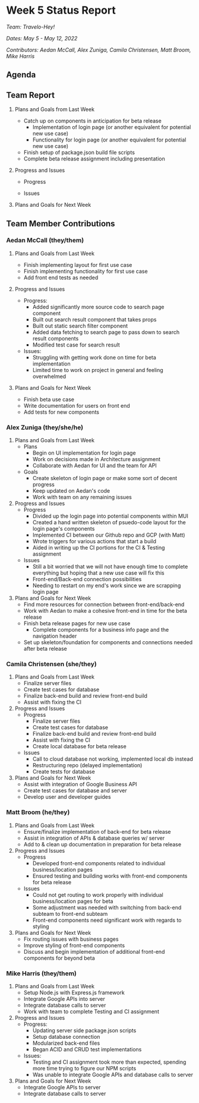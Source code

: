 # Week 5 Status Report
*Team: Travelo-Hey!*

*Dates: May 5 - May 12, 2022*

*Contributors: Aedan McCall, Alex Zuniga, Camila Christensen, Matt Broom, Mike Harris*

## Agenda


## Team Report
1. Plans and Goals from Last Week
    - Catch up on components in anticipation for beta release
        - Implementation of login page (or another equivalent for potential new use case)
        - Functionality for login page (or another equivalent for potential new use case)
    - Finish setup of package.json build file scripts
    - Complete beta release assignment including presentation
2. Progress and Issues
    - Progress
        
    - Issues
        
3. Plans and Goals for Next Week
    

## Team Member Contributions
### Aedan McCall (they/them)
1. Plans and Goals from Last Week
    - Finish implementing layout for first use case
    - Finish implementing functionality for first use case
    - Add front end tests as needed
2. Progress and Issues
    - Progress:
        - Added significantly more source code to search page component
        - Built out search result component that takes props
        - Built out static search filter component
        - Added data fetching to search page to pass down to search result components
        - Modified test case for search result
    - Issues:
        - Struggling with getting work done on time for beta implementation
        - Limited time to work on project in general and feeling overwhelmed

3. Plans and Goals for Next Week
    - Finish beta use case
    - Write documentation for users on front end
    - Add tests for new components


### Alex Zuniga (they/she/he)
1. Plans and Goals from Last Week
    - Plans
        - Begin on UI implementation for login page
        - Work on decisions made in Architecture assignment
        - Collaborate with Aedan for UI and the team for API
    - Goals
        - Create skeleton of login page or make some sort of decent progress
        - Keep updated on Aedan's code
        - Work with team on any remaining issues
2. Progress and Issues
    - Progress
        - Divided up the login page into potential components within MUI 
        - Created a hand written skeleton of psuedo-code layout for the login page's components 
        - Implemented CI between our Github repo and GCP (with Matt)
        - Wrote triggers for various actions that start a build 
        - Aided in writing up the CI portions for the CI & Testing assignment
    - Issues
        - Still a bit worried that we will not have enough time to complete everything but hoping that a new use case will fix this
        - Front-end/Back-end connection possibilities 
        - Needing to restart on my end's work since we are scrapping login page 
3. Plans and Goals for Next Week
    - Find more resources for connection between front-end/back-end
    - Work with Aedan to make a cohesive front-end in time for the beta release
    - Finish beta release pages for new use case 
        - Complete components for a business info page and the navigation header
    - Set up skeleton/foundation for components and connections needed after beta release 

### Camila Christensen (she/they)
1. Plans and Goals from Last Week
    - Finalize server files
    - Create test cases for database
    - Finalize back-end build and review front-end build
    - Assist with fixing the CI
2. Progress and Issues
    - Progress
       - Finalize server files
       - Create test cases for database
       - Finalize back-end build and review front-end build
       - Assist with fixing the CI
       - Create local database for beta release
    - Issues
        - Call to cloud database not working, implemented local db instead
        - Restructuring repo (delayed implementation)
        - Create tests for database
3. Plans and Goals for Next Week
    - Assist with integration of Google Business API
    - Create test cases for database and server
    - Develop user and developer guides


### Matt Broom (he/they)
1. Plans and Goals from Last Week
    - Ensure/finalize implementation of back-end for beta release
    - Assist in integration of APIs & database queries w/ server
    - Add to & clean up documentation in preparation for beta release
2. Progress and Issues
    - Progress
        - Developed front-end components related to individual business/location pages
        - Ensured testing and building works with front-end components for beta release
    - Issues
        - Could not get routing to work properly with individual business/location pages for beta
        - Some adjustment was needed with switching from back-end subteam to front-end subteam
        - Front-end components need significant work with regards to styling
3. Plans and Goals for Next Week
    - Fix routing issues with business pages
    - Improve styling of front-end components
    - Discuss and begin implementation of additional front-end components for beyond beta
    
    

### Mike Harris (they/them)
1. Plans and Goals from Last Week
    - Setup Node.js with Express.js framework
    - Integrate Google APIs into server
    - Integrate database calls to server
    - Work with team to complete Testing and CI assignment
2. Progress and Issues
    - Progress:
        - Updating server side package.json scripts
        - Setup database connection
        - Modularized back-end files
        - Began ACID and CRUD test implementations
    - Issues:
        - Testing and CI assignment took more than expected, spending more time trying to figure our NPM scripts
        - Was unable to integrate Google APIs and database calls to server
3. Plans and Goals for Next Week
    - Integrate Google APIs to server
    - Integrate database calls to server
